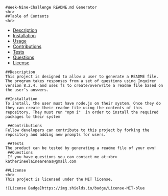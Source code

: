 
    #Week-Nine-Challenge README.md Generator
    <hr>
    ##Table of Contents
    <hr>
   * [Description](#description)
   * [Installation](#installation)
   * [Usage](#usage)
   * [Contributions](#contribution)
   * [Tests](#tests)
   * [Questions](#questions)
   * [License](#license)
   
  
    

    ##Description
    This project is designed to allow a user to generate a README file. The program takes responses from a set of questions using Inquirer version 8.2.4. and uses fs to create/overwrite a readme file based on the user’s answers.

    ##Installation
    To install, the user must have node.js on their system. Once they do they can create their readme file using the contents of this repository. They must run "npm i"  in order to install the required packages to their system

     ##Contributions
    Fellow developers can contribute to this project by forking the repository and adding new prompts for users.

     ##Tests
    The product can be tested by generating a readme file of your own!
     ##Questions
     If you have questions you can contact me at:<br>
    katherineelainearenas@gmail.com

    ##License 
    <hr>
    This project is licensed under the MIT license.
    
    ![License Badge]https://img.shields.io/badge/License-MIT-blue
    
    